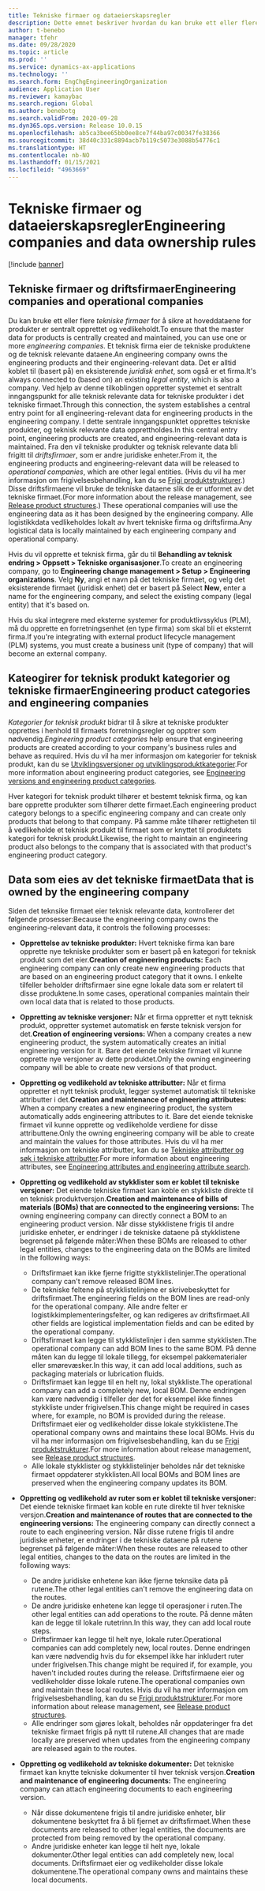 ```yaml
---
title: Tekniske firmaer og dataeierskapsregler
description: Dette emnet beskriver hvordan du kan bruke ett eller flere tekniske firmaer for å sikre at hoveddataene for produkter er sentralt opprettet og vedlikeholdt. Et teknisk firma representerer firmaet som eier de tekniske produktene og de teknisk relevante dataene.
author: t-benebo
manager: tfehr
ms.date: 09/28/2020
ms.topic: article
ms.prod: ''
ms.service: dynamics-ax-applications
ms.technology: ''
ms.search.form: EngChgEngineeringOrganization
audience: Application User
ms.reviewer: kamaybac
ms.search.region: Global
ms.author: benebotg
ms.search.validFrom: 2020-09-28
ms.dyn365.ops.version: Release 10.0.15
ms.openlocfilehash: ab5ca3bee65bb0ee8ce7f44ba97c00347fe38366
ms.sourcegitcommit: 38d40c331c8894acb7b119c5073e3088b54776c1
ms.translationtype: HT
ms.contentlocale: nb-NO
ms.lasthandoff: 01/15/2021
ms.locfileid: "4963669"
---
```

# <a name="engineering-companies-and-data-ownership-rules"></a><span data-ttu-id="d29f1-104">Tekniske firmaer og dataeierskapsregler</span><span class="sxs-lookup"><span data-stu-id="d29f1-104">Engineering companies and data ownership rules</span></span>

[!include [banner](../includes/banner.md)]

## <a name="engineering-companies-and-operational-companies"></a><span data-ttu-id="d29f1-105">Tekniske firmaer og driftsfirmaer</span><span class="sxs-lookup"><span data-stu-id="d29f1-105">Engineering companies and operational companies</span></span>

<span data-ttu-id="d29f1-106">Du kan bruke ett eller flere *tekniske firmaer* for å sikre at hoveddataene for produkter er sentralt opprettet og vedlikeholdt.</span><span class="sxs-lookup"><span data-stu-id="d29f1-106">To ensure that the master data for products is centrally created and maintained, you can use one or more *engineering companies*.</span></span> <span data-ttu-id="d29f1-107">Et teknisk firma eier de tekniske produktene og de teknisk relevante dataene.</span><span class="sxs-lookup"><span data-stu-id="d29f1-107">An engineering company owns the engineering products and their engineering-relevant data.</span></span> <span data-ttu-id="d29f1-108">Det er alltid koblet til (basert på) en eksisterende *juridisk enhet*, som også er et firma.</span><span class="sxs-lookup"><span data-stu-id="d29f1-108">It's always connected to (based on) an existing *legal entity*, which is also a company.</span></span> <span data-ttu-id="d29f1-109">Ved hjelp av denne tilkoblingen oppretter systemet et sentralt inngangspunkt for alle teknisk relevante data for tekniske produkter i det tekniske firmaet.</span><span class="sxs-lookup"><span data-stu-id="d29f1-109">Through this connection, the system establishes a central entry point for all engineering-relevant data for engineering products in the engineering company.</span></span> <span data-ttu-id="d29f1-110">I dette sentrale inngangspunktet opprettes tekniske produkter, og teknisk relevante data opprettholdes.</span><span class="sxs-lookup"><span data-stu-id="d29f1-110">In this central entry point, engineering products are created, and engineering-relevant data is maintained.</span></span> <span data-ttu-id="d29f1-111">Fra den vil tekniske produkter og teknisk relevante data bli frigitt til *driftsfirmaer*, som er andre juridiske enheter.</span><span class="sxs-lookup"><span data-stu-id="d29f1-111">From it, the engineering products and engineering-relevant data will be released to *operational companies*, which are other legal entities.</span></span> <span data-ttu-id="d29f1-112">(Hvis du vil ha mer informasjon om frigivelsesbehandling, kan du se [Frigi produktstrukturer](release-product-structure.md).) Disse driftsfirmaene vil bruke de tekniske dataene slik de er utformet av det tekniske firmaet.</span><span class="sxs-lookup"><span data-stu-id="d29f1-112">(For more information about the release management, see [Release product structures](release-product-structure.md).) These operational companies will use the engineering data as it has been designed by the engineering company.</span></span> <span data-ttu-id="d29f1-113">Alle logistikkdata vedlikeholdes lokalt av hvert tekniske firma og driftsfirma.</span><span class="sxs-lookup"><span data-stu-id="d29f1-113">Any logistical data is locally maintained by each engineering company and operational company.</span></span>

<span data-ttu-id="d29f1-114">Hvis du vil opprette et teknisk firma, går du til **Behandling av teknisk endring \> Oppsett \> Tekniske organisasjoner**.</span><span class="sxs-lookup"><span data-stu-id="d29f1-114">To create an engineering company, go to **Engineering change management \> Setup \> Engineering organizations**.</span></span> <span data-ttu-id="d29f1-115">Velg **Ny**, angi et navn på det tekniske firmaet, og velg det eksisterende firmaet (juridisk enhet) det er basert på.</span><span class="sxs-lookup"><span data-stu-id="d29f1-115">Select **New**, enter a name for the engineering company, and select the existing company (legal entity) that it's based on.</span></span>

<span data-ttu-id="d29f1-116">Hvis du skal integrere med eksterne systemer for produktlivssyklus (PLM), må du opprette en forretningsenhet (en type firma) som skal bli et eksternt firma.</span><span class="sxs-lookup"><span data-stu-id="d29f1-116">If you're integrating with external product lifecycle management (PLM) systems, you must create a business unit (type of company) that will become an external company.</span></span>

## <a name="engineering-product-categories-and-engineering-companies"></a><span data-ttu-id="d29f1-117">Kateogirer for teknisk produkt kategorier og tekniske firmaer</span><span class="sxs-lookup"><span data-stu-id="d29f1-117">Engineering product categories and engineering companies</span></span>

<span data-ttu-id="d29f1-118">*Kategorier for teknisk produkt* bidrar til å sikre at tekniske produkter opprettes i henhold til firmaets forretningsregler og opptrer som nødvendig.</span><span class="sxs-lookup"><span data-stu-id="d29f1-118">*Engineering product categories* help ensure that engineering products are created according to your company's business rules and behave as required.</span></span> <span data-ttu-id="d29f1-119">Hvis du vil ha mer informasjon om kategorier for teknisk produkt, kan du se [Utviklingsversjoner og utviklingsproduktkategorier](engineering-versions-product-category.md).</span><span class="sxs-lookup"><span data-stu-id="d29f1-119">For more information about engineering product categories, see [Engineering versions and engineering product categories](engineering-versions-product-category.md).</span></span>

<span data-ttu-id="d29f1-120">Hver kategori for teknisk produkt tilhører et bestemt teknisk firma, og kan bare opprette produkter som tilhører dette firmaet.</span><span class="sxs-lookup"><span data-stu-id="d29f1-120">Each engineering product category belongs to a specific engineering company and can create only products that belong to that company.</span></span> <span data-ttu-id="d29f1-121">På samme måte tilhører rettigheten til å vedlikeholde et teknisk produkt til firmaet som er knyttet til produktets kategori for teknisk produkt.</span><span class="sxs-lookup"><span data-stu-id="d29f1-121">Likewise, the right to maintain an engineering product also belongs to the company that is associated with that product's engineering product category.</span></span>

## <a name="data-that-is-owned-by-the-engineering-company"></a><span data-ttu-id="d29f1-122">Data som eies av det tekniske firmaet</span><span class="sxs-lookup"><span data-stu-id="d29f1-122">Data that is owned by the engineering company</span></span>

<span data-ttu-id="d29f1-123">Siden det teknsike firmaet eier teknisk relevante data, kontrollerer det følgende prosesser:</span><span class="sxs-lookup"><span data-stu-id="d29f1-123">Because the engineering company owns the engineering-relevant data, it controls the following processes:</span></span>

- <span data-ttu-id="d29f1-124">**Opprettelse av tekniske produkter:** Hvert tekniske firma kan bare opprette nye tekniske produkter som er basert på en kategori for teknisk produkt som det eier.</span><span class="sxs-lookup"><span data-stu-id="d29f1-124">**Creation of engineering products:** Each engineering company can only create new engineering products that are based on an engineering product category that it owns.</span></span> <span data-ttu-id="d29f1-125">I enkelte tilfeller beholder driftsfirmaer sine egne lokale data som er relatert til disse produktene.</span><span class="sxs-lookup"><span data-stu-id="d29f1-125">In some cases, operational companies maintain their own local data that is related to those products.</span></span>
- <span data-ttu-id="d29f1-126">**Oppretting av tekniske versjoner:** Når et firma oppretter et nytt teknisk produkt, oppretter systemet automatisk en første teknisk versjon for det.</span><span class="sxs-lookup"><span data-stu-id="d29f1-126">**Creation of engineering versions:** When a company creates a new engineering product, the system automatically creates an initial engineering version for it.</span></span> <span data-ttu-id="d29f1-127">Bare det eiende tekniske firmaet vil kunne opprette nye versjoner av dette produktet.</span><span class="sxs-lookup"><span data-stu-id="d29f1-127">Only the owning engineering company will be able to create new versions of that product.</span></span>
- <span data-ttu-id="d29f1-128">**Oppretting og vedlikehold av tekniske attributter:** Når et firma oppretter et nytt teknisk produkt, legger systemet automatisk til tekniske attributter i det.</span><span class="sxs-lookup"><span data-stu-id="d29f1-128">**Creation and maintenance of engineering attributes:** When a company creates a new engineering product, the system automatically adds engineering attributes to it.</span></span> <span data-ttu-id="d29f1-129">Bare det eiende tekniske firmaet vil kunne opprette og vedlikeholde verdiene for disse attributtene.</span><span class="sxs-lookup"><span data-stu-id="d29f1-129">Only the owning engineering company will be able to create and maintain the values for those attributes.</span></span> <span data-ttu-id="d29f1-130">Hvis du vil ha mer informasjon om tekniske attributter, kan du se [Tekniske attributter og søk i tekniske attributter](engineering-attributes-and-search.md).</span><span class="sxs-lookup"><span data-stu-id="d29f1-130">For more information about engineering attributes, see [Engineering attributes and engineering attribute search](engineering-attributes-and-search.md).</span></span>
- <span data-ttu-id="d29f1-131">**Oppretting og vedlikehold av stykklister som er koblet til tekniske versjoner:** Det eiende tekniske firmaet kan koble en stykkliste direkte til en teknisk produktversjon.</span><span class="sxs-lookup"><span data-stu-id="d29f1-131">**Creation and maintenance of bills of materials (BOMs) that are connected to the engineering versions:** The owning engineering company can directly connect a BOM to an engineering product version.</span></span> <span data-ttu-id="d29f1-132">Når disse stykklistene frigis til andre juridiske enheter, er endringer i de tekniske dataene på stykklistene begrenset på følgende måter:</span><span class="sxs-lookup"><span data-stu-id="d29f1-132">When these BOMs are released to other legal entities, changes to the engineering data on the BOMs are limited in the following ways:</span></span>

    - <span data-ttu-id="d29f1-133">Driftsfirmaet kan ikke fjerne frigitte stykklistelinjer.</span><span class="sxs-lookup"><span data-stu-id="d29f1-133">The operational company can't remove released BOM lines.</span></span>
    - <span data-ttu-id="d29f1-134">De tekniske feltene på stykklistelinjene er skrivebeskyttet for driftsfirmaet.</span><span class="sxs-lookup"><span data-stu-id="d29f1-134">The engineering fields on the BOM lines are read-only for the operational company.</span></span> <span data-ttu-id="d29f1-135">Alle andre felter er logistikkimplementeringsfelter, og kan redigeres av driftsfirmaet.</span><span class="sxs-lookup"><span data-stu-id="d29f1-135">All other fields are logistical implementation fields and can be edited by the operational company.</span></span>
    - <span data-ttu-id="d29f1-136">Driftsfirmaet kan legge til stykklistelinjer i den samme stykklisten.</span><span class="sxs-lookup"><span data-stu-id="d29f1-136">The operational company can add BOM lines to the same BOM.</span></span> <span data-ttu-id="d29f1-137">På denne måten kan du legge til lokale tillegg, for eksempel pakkematerialer eller smørevæsker.</span><span class="sxs-lookup"><span data-stu-id="d29f1-137">In this way, it can add local additions, such as packaging materials or lubrication fluids.</span></span>
    - <span data-ttu-id="d29f1-138">Driftsfirmaet kan legge til en helt ny, lokal stykkliste.</span><span class="sxs-lookup"><span data-stu-id="d29f1-138">The operational company can add a completely new, local BOM.</span></span> <span data-ttu-id="d29f1-139">Denne endringen kan være nødvendig i tilfeller der det for eksempel ikke finnes stykkliste under frigivelsen.</span><span class="sxs-lookup"><span data-stu-id="d29f1-139">This change might be required in cases where, for example, no BOM is provided during the release.</span></span> <span data-ttu-id="d29f1-140">Driftsfirmaet eier og vedlikeholder disse lokale stykklistene.</span><span class="sxs-lookup"><span data-stu-id="d29f1-140">The operational company owns and maintains these local BOMs.</span></span> <span data-ttu-id="d29f1-141">Hvis du vil ha mer informasjon om frigivelsesbehandling, kan du se [Frigi produktstrukturer](release-product-structure.md).</span><span class="sxs-lookup"><span data-stu-id="d29f1-141">For more information about release management, see [Release product structures](release-product-structure.md).</span></span>
    - <span data-ttu-id="d29f1-142">Alle lokale stykklister og stykklistelinjer beholdes når det tekniske firmaet oppdaterer stykklisten.</span><span class="sxs-lookup"><span data-stu-id="d29f1-142">All local BOMs and BOM lines are preserved when the engineering company updates its BOM.</span></span>

- <span data-ttu-id="d29f1-143">**Oppretting og vedlikehold av ruter som er koblet til tekniske versjoner:** Det eiende tekniske firmaet kan koble en rute direkte til hver tekniske versjon.</span><span class="sxs-lookup"><span data-stu-id="d29f1-143">**Creation and maintenance of routes that are connected to the engineering versions:** The engineering company can directly connect a route to each engineering version.</span></span> <span data-ttu-id="d29f1-144">Når disse rutene frigis til andre juridiske enheter, er endringer i de tekniske dataene på rutene begrenset på følgende måter:</span><span class="sxs-lookup"><span data-stu-id="d29f1-144">When these routes are released to other legal entities, changes to the data on the routes are limited in the following ways:</span></span>

    - <span data-ttu-id="d29f1-145">De andre juridiske enhetene kan ikke fjerne teknsike data på rutene.</span><span class="sxs-lookup"><span data-stu-id="d29f1-145">The other legal entities can't remove the engineering data on the routes.</span></span>
    - <span data-ttu-id="d29f1-146">De andre juridiske enhetene kan legge til operasjoner i ruten.</span><span class="sxs-lookup"><span data-stu-id="d29f1-146">The other legal entities can add operations to the route.</span></span> <span data-ttu-id="d29f1-147">På denne måten kan de legge til lokale rutetrinn.</span><span class="sxs-lookup"><span data-stu-id="d29f1-147">In this way, they can add local route steps.</span></span>
    - <span data-ttu-id="d29f1-148">Driftsfirmaer kan legge til helt nye, lokale ruter.</span><span class="sxs-lookup"><span data-stu-id="d29f1-148">Operational companies can add completely new, local routes.</span></span> <span data-ttu-id="d29f1-149">Denne endringen kan være nødvendig hvis du for eksempel ikke har inkludert ruter under frigivelsen.</span><span class="sxs-lookup"><span data-stu-id="d29f1-149">This change might be required if, for example, you haven't included routes during the release.</span></span> <span data-ttu-id="d29f1-150">Driftsfirmaene eier og vedlikeholder disse lokale rutene.</span><span class="sxs-lookup"><span data-stu-id="d29f1-150">The operational companies own and maintain these local routes.</span></span> <span data-ttu-id="d29f1-151">Hvis du vil ha mer informasjon om frigivelsesbehandling, kan du se [Frigi produktstrukturer](release-product-structure.md).</span><span class="sxs-lookup"><span data-stu-id="d29f1-151">For more information about release management, see [Release product structures](release-product-structure.md).</span></span>
    - <span data-ttu-id="d29f1-152">Alle endringer som gjøres lokalt, beholdes når oppdateringer fra det tekniske firmaet frigis på nytt til rutene.</span><span class="sxs-lookup"><span data-stu-id="d29f1-152">All changes that are made locally are preserved when updates from the engineering company are released again to the routes.</span></span>

- <span data-ttu-id="d29f1-153">**Oppretting og vedlikehold av tekniske dokumenter:** Det tekniske firmaet kan knytte tekniske dokumenter til hver teknisk versjon.</span><span class="sxs-lookup"><span data-stu-id="d29f1-153">**Creation and maintenance of engineering documents:** The engineering company can attach engineering documents to each engineering version.</span></span>

    - <span data-ttu-id="d29f1-154">Når disse dokumentene frigis til andre juridiske enheter, blir dokumentene beskyttet fra å bli fjernet av driftsfirmaet.</span><span class="sxs-lookup"><span data-stu-id="d29f1-154">When these documents are released to other legal entities, the documents are protected from being removed by the operational company.</span></span>
    - <span data-ttu-id="d29f1-155">Andre juridiske enheter kan legge til helt nye, lokale dokumenter.</span><span class="sxs-lookup"><span data-stu-id="d29f1-155">Other legal entities can add completely new, local documents.</span></span> <span data-ttu-id="d29f1-156">Driftsfirmaet eier og vedlikeholder disse lokale dokumentene.</span><span class="sxs-lookup"><span data-stu-id="d29f1-156">The operational company owns and maintains these local documents.</span></span>
